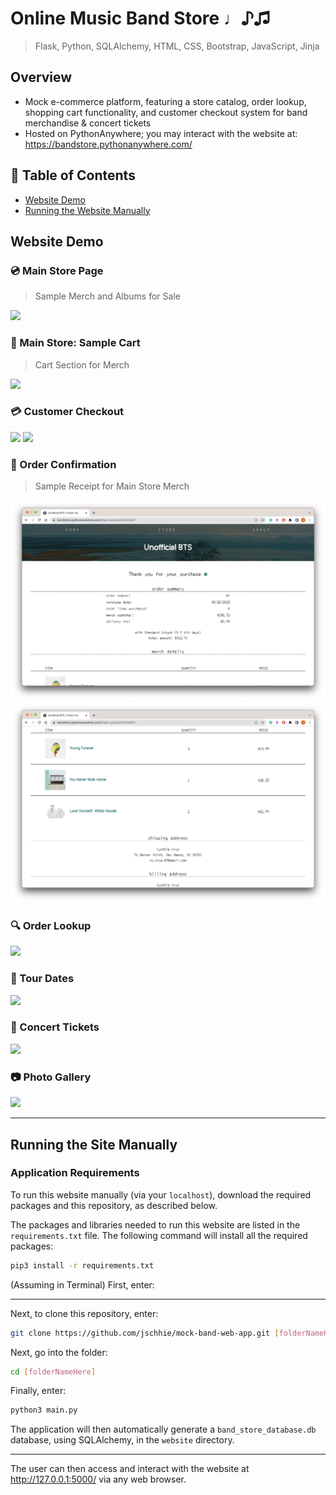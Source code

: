 # Online Music Band Store ♩♪♫

> Flask, Python,  SQLAlchemy, HTML, CSS, Bootstrap, JavaScript, Jinja

## Overview
* Mock e-commerce platform, featuring a store catalog, order lookup, shopping cart functionality, and customer checkout system for band merchandise & concert tickets
* Hosted on PythonAnywhere; you may interact with the website at: https://bandstore.pythonanywhere.com/

## 🔖 Table of Contents
* [Website Demo](https://github.com/jschhie/band-web-app/blob/main/README.md#website-demo)
* [Running the Website Manually](https://github.com/jschhie/band-web-app/blob/main/README.md#running-the-site-manually)

## Website Demo

### 💿 Main Store Page
> Sample Merch and Albums for Sale
<img src="https://github.com/jschhie/band-web-app/blob/main/newdemos/new-merch.png">

### 🛒 Main Store: Sample Cart
> Cart Section for Merch
<img src="https://github.com/jschhie/band-web-app/blob/main/newdemos/new-cart2.png">

### 💳 Customer Checkout
<img src="https://github.com/jschhie/band-web-app/blob/main/newdemos/mock%20ship%20bill.png">
<img src="https://github.com/jschhie/band-web-app/blob/main/newdemos/new-checkout-form.png">

### 🧾 Order Confirmation
> Sample Receipt for Main Store Merch
<img src="https://github.com/jschhie/Mock-Band-Web-App/blob/main/newdemos/edit-receipt1.png">

<img src="https://github.com/jschhie/Mock-Band-Web-App/blob/main/newdemos/edit-receipt2.png">

### 🔍 Order Lookup
<img src="https://github.com/jschhie/band-web-app/blob/main/newdemos/lookup-order.png">

### 🎤 Tour Dates
<img src="https://github.com/jschhie/band-web-app/blob/main/newdemos/new-tours-page.png">

### 🎫 Concert Tickets
<img src="https://github.com/jschhie/band-web-app/blob/main/newdemos/new-stadium.png">

### 📷 Photo Gallery
<img src="https://github.com/jschhie/band-web-app/blob/main/newdemos/new-gallery.png">

<hr>

## Running the Site Manually
### Application Requirements
To run this website manually (via your ```localhost```), download the required packages and this repository, as described below.

The packages and libraries needed to run this website are listed in the ```requirements.txt``` file. 
The following command will install all the required packages:

```bash
pip3 install -r requirements.txt
```
(Assuming in Terminal) First, enter:

<hr>

Next, to clone this repository, enter:
```bash 
git clone https://github.com/jschhie/mock-band-web-app.git [folderNameHere]
```

Next, go into the folder: 

```bash 
cd [folderNameHere]
```

Finally, enter:

```bash
python3 main.py
```

The application will then automatically generate a ```band_store_database.db``` database, using SQLAlchemy, in the ```website``` directory.

<hr>

The user can then access and interact with the website at http://127.0.0.1:5000/ via any web browser. 
